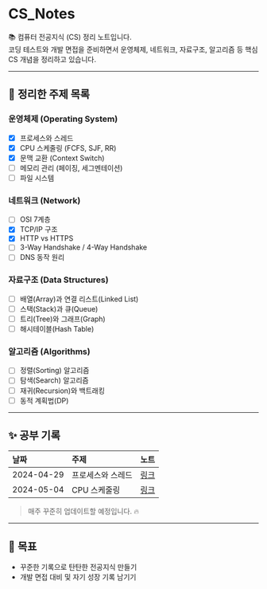 # CS_Notes

📚 컴퓨터 전공지식 (CS) 정리 노트입니다.  
코딩 테스트와 개발 면접을 준비하면서 운영체제, 네트워크, 자료구조, 알고리즘 등 핵심 CS 개념을 정리하고 있습니다.

---

## 📌 정리한 주제 목록

### 운영체제 (Operating System)
- [X] 프로세스와 스레드
- [X] CPU 스케줄링 (FCFS, SJF, RR)
- [x] 문맥 교환 (Context Switch)
- [ ] 메모리 관리 (페이징, 세그멘테이션)
- [ ] 파일 시스템

### 네트워크 (Network)
- [ ] OSI 7계층
- [x] TCP/IP 구조
- [x] HTTP vs HTTPS
- [ ] 3-Way Handshake / 4-Way Handshake
- [ ] DNS 동작 원리

### 자료구조 (Data Structures)
- [ ] 배열(Array)과 연결 리스트(Linked List)
- [ ] 스택(Stack)과 큐(Queue)
- [ ] 트리(Tree)와 그래프(Graph)
- [ ] 해시테이블(Hash Table)

### 알고리즘 (Algorithms)
- [ ] 정렬(Sorting) 알고리즘
- [ ] 탐색(Search) 알고리즘
- [ ] 재귀(Recursion)와 백트래킹
- [ ] 동적 계획법(DP)

---

## ✨ 공부 기록

| 날짜 | 주제 | 노트 |
|:---|:---|:---|
| 2024-04-29 | 프로세스와 스레드 | [링크]() |
| 2024-05-04 | CPU 스케줄링 | [링크]() |

> 매주 꾸준히 업데이트할 예정입니다. 🔥

---

## 💬 목표

- 꾸준한 기록으로 탄탄한 전공지식 만들기
- 개발 면접 대비 및 자기 성장 기록 남기기
